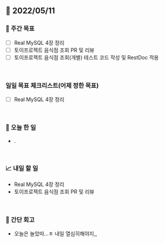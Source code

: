 ## 📅 2022/05/11


### 👏 주간 목표

- [ ] Real MySQL 4장 정리
- [ ] 토이프로젝트 음식점 조회 PR 및 리뷰 
- [ ] 토이프로젝트 음식점 조회(개별) 테스트 코드 작성 및 RestDoc 적용

<br/>

### 일일 목표 체크리스트(어제 정한 목표)

- [ ] Real MySQL 4장 정리

<br/>

### 💯 오늘 한 일

- .

<br/>

### 📈 내일 할 일

- Real MySQL 4장 정리
- 토이프로젝트 음식점 조회 PR 및 리뷰

<br/>

### 🤔 간단 회고

- 오늘은 놀았따...ㅎ 내일 열심히해야지,,




 




 








